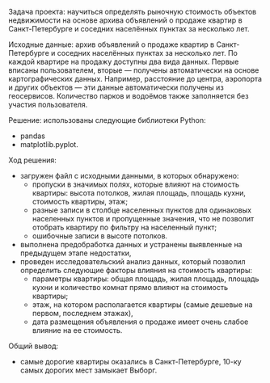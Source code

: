 Задача проекта:
научиться определять рыночную стоимость объектов недвижимости на основе архива объявлений о продаже квартир в Санкт-Петербурге и соседних населённых пунктах за несколько лет.

Исходные данные:
архив объявлений о продаже квартир в Санкт-Петербурге и соседних населённых пунктах за несколько лет. По каждой квартире на продажу доступны два вида данных. Первые вписаны пользователем, вторые — получены автоматически на основе картографических данных. Например, расстояние до центра, аэропорта и других объектов — эти данные автоматически получены из геосервисов. Количество парков и водоёмов также заполняется без участия пользователя.

Решение:
использованы следующие библиотеки  Python:
- pandas
- matplotlib.pyplot.

Ход решения:
- загружен файл с исходными данными, в которых обнаружено:
  - пропуски в значимых полях, которые влияют на стоимость квартиры: высота потолков, жилая площадь, площадь кухни, стоимость квартиры, этаж;
  - разные записи в столбце населенных пунктов для одинаковых населенных пунктов и пропущенные значения, что не позволит отобрать квартиру по фильтру на населенный пункт;
  - ошибочные записи в высоте потолков.
- выполнена предобработка данных и устранены выявленные на предыдущем этапе недостатки,
- проведен исследовательский анализ данных, который позволил определить следующие факторы влияния на стоимость квартиры:
  - параметры квартиры: общая площадь, жилая площадь, площадь кухни и количество комнат прямо влияют на стоимость квартиры;
  - этаж, на котором располагается квартиры (самые дешевые на первом, последнем этажах),
  - дата размещения объявления о продаже имеет очень слабое влияние на ее стоимость.

Общий вывод:
- самые дорогие квартиры оказались в Санкт-Петербурге, 10-ку самых дорогих мест замыкает Выборг.
